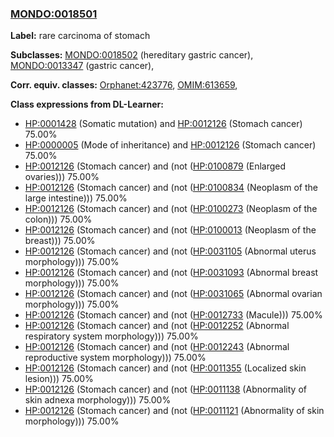 
### [MONDO:0018501](http://purl.obolibrary.org/obo/MONDO_0018501)
**Label:** rare carcinoma of stomach

**Subclasses:** [MONDO:0018502](http://purl.obolibrary.org/obo/MONDO_0018502) (hereditary gastric cancer), [MONDO:0013347](http://purl.obolibrary.org/obo/MONDO_0013347) (gastric cancer), 

**Corr. equiv. classes:** [Orphanet:423776](http://www.orpha.net/ORDO/Orphanet_423776), [OMIM:613659](http://purl.obolibrary.org/obo/OMIM_613659), 

**Class expressions from DL-Learner:**

- [HP:0001428](http://purl.obolibrary.org/obo/HP_0001428) (Somatic mutation) and [HP:0012126](http://purl.obolibrary.org/obo/HP_0012126) (Stomach cancer) 75.00%
- [HP:0000005](http://purl.obolibrary.org/obo/HP_0000005) (Mode of inheritance) and [HP:0012126](http://purl.obolibrary.org/obo/HP_0012126) (Stomach cancer) 75.00%
- [HP:0012126](http://purl.obolibrary.org/obo/HP_0012126) (Stomach cancer) and (not ([HP:0100879](http://purl.obolibrary.org/obo/HP_0100879) (Enlarged ovaries))) 75.00%
- [HP:0012126](http://purl.obolibrary.org/obo/HP_0012126) (Stomach cancer) and (not ([HP:0100834](http://purl.obolibrary.org/obo/HP_0100834) (Neoplasm of the large intestine))) 75.00%
- [HP:0012126](http://purl.obolibrary.org/obo/HP_0012126) (Stomach cancer) and (not ([HP:0100273](http://purl.obolibrary.org/obo/HP_0100273) (Neoplasm of the colon))) 75.00%
- [HP:0012126](http://purl.obolibrary.org/obo/HP_0012126) (Stomach cancer) and (not ([HP:0100013](http://purl.obolibrary.org/obo/HP_0100013) (Neoplasm of the breast))) 75.00%
- [HP:0012126](http://purl.obolibrary.org/obo/HP_0012126) (Stomach cancer) and (not ([HP:0031105](http://purl.obolibrary.org/obo/HP_0031105) (Abnormal uterus morphology))) 75.00%
- [HP:0012126](http://purl.obolibrary.org/obo/HP_0012126) (Stomach cancer) and (not ([HP:0031093](http://purl.obolibrary.org/obo/HP_0031093) (Abnormal breast morphology))) 75.00%
- [HP:0012126](http://purl.obolibrary.org/obo/HP_0012126) (Stomach cancer) and (not ([HP:0031065](http://purl.obolibrary.org/obo/HP_0031065) (Abnormal ovarian morphology))) 75.00%
- [HP:0012126](http://purl.obolibrary.org/obo/HP_0012126) (Stomach cancer) and (not ([HP:0012733](http://purl.obolibrary.org/obo/HP_0012733) (Macule))) 75.00%
- [HP:0012126](http://purl.obolibrary.org/obo/HP_0012126) (Stomach cancer) and (not ([HP:0012252](http://purl.obolibrary.org/obo/HP_0012252) (Abnormal respiratory system morphology))) 75.00%
- [HP:0012126](http://purl.obolibrary.org/obo/HP_0012126) (Stomach cancer) and (not ([HP:0012243](http://purl.obolibrary.org/obo/HP_0012243) (Abnormal reproductive system morphology))) 75.00%
- [HP:0012126](http://purl.obolibrary.org/obo/HP_0012126) (Stomach cancer) and (not ([HP:0011355](http://purl.obolibrary.org/obo/HP_0011355) (Localized skin lesion))) 75.00%
- [HP:0012126](http://purl.obolibrary.org/obo/HP_0012126) (Stomach cancer) and (not ([HP:0011138](http://purl.obolibrary.org/obo/HP_0011138) (Abnormality of skin adnexa morphology))) 75.00%
- [HP:0012126](http://purl.obolibrary.org/obo/HP_0012126) (Stomach cancer) and (not ([HP:0011121](http://purl.obolibrary.org/obo/HP_0011121) (Abnormality of skin morphology))) 75.00%


